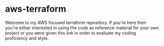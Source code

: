 # aws-terraform
Welcome to my AWS focused terraform repository. If you're here then you're either interested in using the code as reference material for your own project or you were given this link in order to evaluate my coding proficiency and style.
